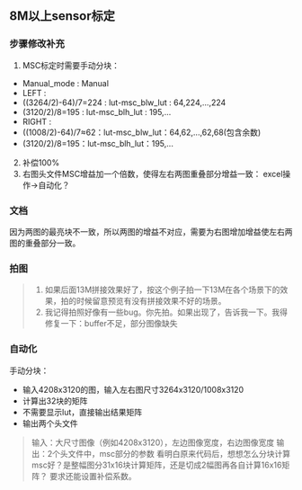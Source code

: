 ## 8M以上sensor标定
### 步骤修改补充
1. MSC标定时需要手动分块：  
- Manual_mode : Manual
- LEFT :
- ((3264/2)-64)/7=224 : lut-msc_blw_lut : 64,224,...,224
- (3120/2)/8=195 : lut-msc_blh_lut : 195,...
- RIGHT : 
- ((1008/2)-64)/7≈62：lut-msc_blw_lut：64,62,...,62,68(包含余数)
- (3120/2)/8=195：lut-msc_blh_lut：195,...

2. 补偿100%
3. 右图头文件MSC增益加一个倍数，使得左右两图重叠部分增益一致：
excel操作→自动化？


### 文档
因为两图的最亮块不一致，所以两图的增益不对应，需要为右图增加增益使左右两图的重叠部分一致。

### 拍图
> 1. 如果后面13M拼接效果好了，按这个例子拍一下13M在各个场景下的效果，拍的时候留意预览有没有拼接效果不好的场景。  
> 2. 我记得拍照好像有一些bug。你先拍。如果出现了，告诉我一下。我得修复一下：buffer不足，部分图像缺失


### 自动化

手动分块：
- 输入4208x3120的图，输入左右图尺寸3264x3120/1008x3120
- 计算出32块的矩阵
- 不需要显示lut，直接输出结果矩阵
- 输出两个头文件

> 输入：大尺寸图像（例如4208x3120），左边图像宽度，右边图像宽度
> 输出：2个头文件中，msc部分的参数
> 看明白原来代码后，想想怎么分块计算msc好？是整幅图分31x16块计算矩阵，还是切成2幅图再各自计算16x16矩阵？
> 要求还能设置补偿系数。



